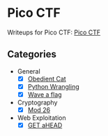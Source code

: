 # Pico CTF
Writeups for Pico CTF: [Pico CTF](https://picoctf.org/)

## Categories
- General
  - [X] [Obedient Cat](General/Obedient%20Cat.md)
  - [X] [Python Wrangling](General/Python%20Wrangling.md)
  - [X] [Wave a flag](General/Wave%20a%20flag.md)
- Cryptography
  - [X] [Mod 26](Crypthography/Mod%2026.md)
- Web Exploitation
  - [X] [GET aHEAD](Web%20Exploitation/GET%20aHEAD.md)
